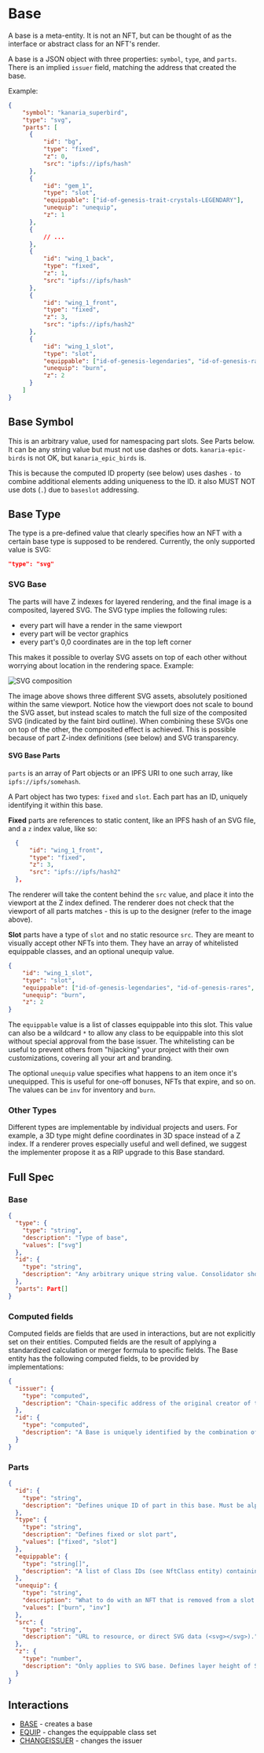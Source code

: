 # Base

A base is a meta-entity. It is not an NFT, but can be thought of as the interface or abstract class
for an NFT's render.

A base is a JSON object with three properties: `symbol`, `type`, and `parts`. There is an implied
`issuer` field, matching the address that created the base.

Example:

```json
{
    "symbol": "kanaria_superbird",
    "type": "svg",
    "parts": [
      {
          "id": "bg",
          "type": "fixed",
          "z": 0,
          "src": "ipfs://ipfs/hash"
      },
      {
          "id": "gem_1",
          "type": "slot",
          "equippable": ["id-of-genesis-trait-crystals-LEGENDARY"],
          "unequip": "unequip",
          "z": 1
      },
      {
          // ...
      },
      {
          "id": "wing_1_back",
          "type": "fixed",
          "z": 1,
          "src": "ipfs://ipfs/hash"
      },
      {
          "id": "wing_1_front",
          "type": "fixed",
          "z": 3,
          "src": "ipfs://ipfs/hash2"
      },
      {
          "id": "wing_1_slot",
          "type": "slot",
          "equippable": ["id-of-genesis-legendaries", "id-of-genesis-rares", "id-of-genesis-epics", ...],
          "unequip": "burn",
          "z": 2
      }
    ]
}
```

## Base Symbol

This is an arbitrary value, used for namespacing part slots. See Parts below. It can be any string
value but must not use dashes or dots. `kanaria-epic-birds` is not OK, but `kanaria_epic_birds` is.

This is because the computed ID property (see below) uses dashes `-` to combine additional elements
adding uniqueness to the ID. it also MUST NOT use dots (`.`) due to `baseslot` addressing.

## Base Type

The type is a pre-defined value that clearly specifies how an NFT with a certain base type is
supposed to be rendered. Currently, the only supported value is SVG:

```json
"type": "svg"
```

### SVG Base

The parts will have Z indexes for layered rendering, and the final image is a composited, layered
SVG. The SVG type implies the following rules:

- every part will have a render in the same viewport
- every part will be vector graphics
- every part's 0,0 coordinates are in the top left corner

This makes it possible to overlay SVG assets on top of each other without worrying about location in
the rendering space. Example:

![SVG composition](../images/svg_composition.png)

The image above shows three different SVG assets, absolutely positioned within the same viewport.
Notice how the viewport does not scale to bound the SVG asset, but instead scales to match the full
size of the composited SVG (indicated by the faint bird outline). When combining these SVGs one on
top of the other, the composited effect is achieved. This is possible because of part Z-index
definitions (see below) and SVG transparency.

#### SVG Base Parts

`parts` is an array of Part objects or an IPFS URI to one such array, like `ipfs://ipfs/somehash`.

A Part object has two types: `fixed` and `slot`. Each part has an ID, uniquely identifying it within
this base.

**Fixed** parts are references to static content, like an IPFS hash of an SVG file, and a `z` index
value, like so:

```json
  {
      "id": "wing_1_front",
      "type": "fixed",
      "z": 3,
      "src": "ipfs://ipfs/hash2"
  },
```

The renderer will take the content behind the `src` value, and place it into the viewport at the Z
index defined. The renderer does not check that the viewport of all parts matches - this is up to
the designer (refer to the image above).

**Slot** parts have a type of `slot` and no static resource `src`. They are meant to visually accept
other NFTs into them. They have an array of whitelisted equippable classes, and an optional unequip
value.

```json
{
    "id": "wing_1_slot",
    "type": "slot",
    "equippable": ["id-of-genesis-legendaries", "id-of-genesis-rares", "id-of-genesis-epics", ...],
    "unequip": "burn",
    "z": 2
}
```

The `equippable` value is a list of classes equippable into this slot. This value can also be a
wildcard `*` to allow any class to be equippable into this slot without special approval from the
base issuer. The whitelisting can be useful to prevent others from "hijacking" your project with
their own customizations, covering all your art and branding.

The optional `unequip` value specifies what happens to an item once it's unequipped. This is useful
for one-off bonuses, NFTs that expire, and so on. The values can be `inv` for inventory and `burn`.

### Other Types

Different types are implementable by individual projects and users. For example, a 3D type might
define coordinates in 3D space instead of a Z index. If a renderer proves especially useful and well
defined, we suggest the implementer propose it as a RIP upgrade to this Base standard.

## Full Spec

### Base

```json
{
  "type": {
    "type": "string",
    "description": "Type of base",
    "values": ["svg"]
  },
  "id": {
    "type": "string",
    "description": "Any arbitrary unique string value. Consolidator should throw errors on duplicate IDs."
  },
  "parts": Part[]
}
```

### Computed fields

Computed fields are fields that are used in interactions, but are not explicitly set on their
entities. Computed fields are the result of applying a standardized calculation or merger formula to
specific fields. The Base entity has the following computed fields, to be provided by
implementations:

```json
{
  "issuer": {
    "type": "computed",
    "description": "Chain-specific address of the original creator of the Base, or address of new issuer if issuer was changed with the CHANGEISSUER interaction."
  },
  "id": {
    "type": "computed",
    "description": "A Base is uniquely identified by the combination of the word `base`, its minting block number, and user provided symbol during Base creation, glued by dashes `-`, e.g. base-4477293-kanaria_superbird."
  }
}
```

### Parts

```json
{
  "id": {
    "type": "string",
    "description": "Defines unique ID of part in this base. Must be alphanumeric, no dots or dashes."
  },
  "type": {
    "type": "string",
    "description": "Defines fixed or slot part",
    "values": ["fixed", "slot"]
  },
  "equippable": {
    "type": "string[]",
    "description": "A list of Class IDs (see NftClass entity) containing NFTs equippable into slots of this base. Starter (default) value is an array with a single, empty string."
  },
  "unequip": {
    "type": "string",
    "description": "What to do with an NFT that is removed from a slot. `burn` destroys the NFT (see CONSUME for effects), and `inv` just empties the slot.",
    "values": ["burn", "inv"]
  },
  "src": {
    "type": "string",
    "description": "URL to resource, or direct SVG data (<svg></svg>)."
  },
  "z": {
    "type": "number",
    "description": "Only applies to SVG base. Defines layer height of SVG element."
  }
}
```

## Interactions

- [BASE](../interactions/base.md) - creates a base
- [EQUIP](../interactions/equip.md) - changes the equippable class set
- [CHANGEISSUER](../interactions/changeissuer.md) - changes the issuer
